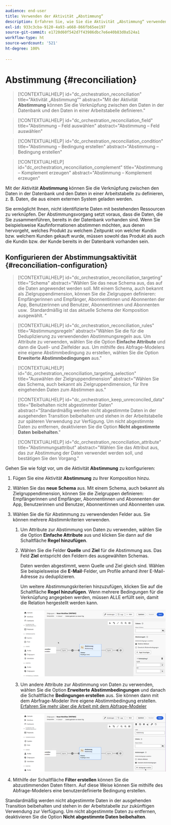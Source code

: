 ```yaml
---
audience: end-user
title: Verwenden der Aktivität „Abstimmung“
description: Erfahren Sie, wie Sie die Aktivität „Abstimmung“ verwenden.
exl-id: 933c3cba-9120-4a93-a668-866fb65ee197
source-git-commit: e1720d60f542d7f43986dbc7e6e40b83d0a524a1
workflow-type: ht
source-wordcount: '521'
ht-degree: 100%

---
```


# Abstimmung {#reconciliation}

>[!CONTEXTUALHELP]
>id="dc_orchestration_reconciliation"
>title="Aktivität „Abstimmung“"
>abstract="Mit der Aktivität **Abstimmung** können Sie die Verknüpfung zwischen den Daten in der Datenbank und den Daten in einer Arbeitstabelle definieren."

>[!CONTEXTUALHELP]
>id="dc_orchestration_reconciliation_field"
>title="Abstimmung – Feld auswählen"
>abstract="Abstimmung – Feld auswählen"

>[!CONTEXTUALHELP]
>id="dc_orchestration_reconciliation_condition"
>title="Abstimmung – Bedingung erstellen"
>abstract="Abstimmung – Bedingung erstellen"

>[!CONTEXTUALHELP]
>id="dc_orchestration_reconciliation_complement"
>title="Abstimmung – Komplement erzeugen"
>abstract="Abstimmung – Komplement erzeugen"

Mit der Aktivität **Abstimmung** können Sie die Verknüpfung zwischen den Daten in der Datenbank und den Daten in einer Arbeitstabelle zu definieren, z. B. Daten, die aus einem externen System geladen werden.

<!--For example, the **Reconciliation** activity can be placed after a **Load file** activity to import non-standard data into the database. In this case, the **Reconciliation** activity lets you define the link between the data in the Adobe Campaign database and the data in the work table.-->

Sie ermöglicht Ihnen, nicht identifizierte Daten mit bestehenden Ressourcen zu verknüpfen. Der Abstimmungsvorgang setzt voraus, dass die Daten, die Sie zusammenführen, bereits in der Datenbank vorhanden sind. Wenn Sie beispielsweise Kaufinformationen abstimmen möchten, aus denen hervorgeht, welches Produkt zu welchem Zeitpunkt von welcher Kundin bzw. welchem Kunden gekauft wurde, müssen sowohl das Produkt als auch die Kundin bzw. der Kunde bereits in der Datenbank vorhanden sein.

## Konfigurieren der Abstimmungsaktivität {#reconciliation-configuration}

>[!CONTEXTUALHELP]
>id="dc_orchestration_reconciliation_targeting"
>title="Schema"
>abstract="Wählen Sie das neue Schema aus, das auf die Daten angewendet werden soll. Mit einem Schema, auch bekannt als Zielgruppendimension, können Sie die Zielgruppen definieren: Empfängerinnen und Empfänger, Abonnentinnen und Abonnenten der App, Benutzerinnen und Benutzer, Abonnentinnen und Abonnenten usw.  Standardmäßig ist das aktuelle Schema der Komposition ausgewählt. "

>[!CONTEXTUALHELP]
>id="dc_orchestration_reconciliation_rules"
>title="Abstimmungsregeln"
>abstract="Wählen Sie die für die Deduplizierung zu verwendenden Abstimmungsregeln aus. Um Attribute zu verwenden, wählen Sie die Option **Einfache Attribute** und dann die Quell- und Zielfelder aus. Um mithilfe des Abfrage-Modelers eine eigene Abstimmbedingung zu erstellen, wählen Sie die Option **Erweiterte Abstimmbedingungen** aus."

>[!CONTEXTUALHELP]
>id="dc_orchestration_reconciliation_targeting_selection"
>title="Auswählen der Zielgruppendimension"
>abstract="Wählen Sie das Schema, auch bekannt als Zielgruppendimension, für Ihre eingehenden Daten zum Abstimmen aus."

>[!CONTEXTUALHELP]
>id="dc_orchestration_keep_unreconciled_data"
>title="Beibehalten nicht abgestimmter Daten"
>abstract="Standardmäßig werden nicht abgestimmte Daten in der ausgehenden Transition beibehalten und stehen in der Arbeitstabelle zur späteren Verwendung zur Verfügung. Um nicht abgestimmte Daten zu entfernen, deaktivieren Sie die Option **Nicht abgestimmte Daten beibehalten**."

>[!CONTEXTUALHELP]
>id="dc_orchestration_reconciliation_attribute"
>title="Abstimmungsattribut"
>abstract="Wählen Sie das Attribut aus, das zur Abstimmung der Daten verwendet werden soll, und bestätigen Sie den Vorgang."

Gehen Sie wie folgt vor, um die Aktivität **Abstimmung** zu konfigurieren:

1. Fügen Sie eine Aktivität **Abstimmung** zu Ihrer Komposition hinzu.

1. Wählen Sie das **neue Schema** aus. Mit einem Schema, auch bekannt als Zielgruppendimension, können Sie die Zielgruppen definieren: Empfängerinnen und Empfänger, Abonnentinnen und Abonnenten der App, Benutzerinnen und Benutzer, Abonnentinnen und Abonnenten usw.

1. Wählen Sie die für Abstimmung zu verwendenden Felder aus. Sie können mehrere Abstimmkriterien verwenden.

   1. Um Attribute zur Abstimmung von Daten zu verwenden, wählen Sie die Option **Einfache Attribute** aus und klicken Sie dann auf die Schaltfläche **Regel hinzufügen**.
   1. Wählen Sie die Felder **Quelle** und **Ziel** für die Abstimmung aus. Das Feld **Ziel** entspricht den Feldern des ausgewählten Schemas.

      Daten werden abgestimmt, wenn Quelle und Ziel gleich sind. Wählen Sie beispielsweise die **E-Mail**-Felder, um Profile anhand ihrer E-Mail-Adresse zu deduplizieren.

      Um weitere Abstimmungskriterien hinzuzufügen, klicken Sie auf die Schaltfläche **Regel hinzufügen**. Wenn mehrere Bedingungen für die Verknüpfung angegeben werden, müssen ALLE erfüllt sein, damit die Relation hergestellt werden kann.

      ![](../assets/reconciliation-rules.png)

   1. Um andere Attribute zur Abstimmung von Daten zu verwenden, wählen Sie die Option **Erweiterte Abstimmbedingungen** und danach die Schaltfläche **Bedingungen erstellen** aus. Sie können dann mit dem Abrfrage-Modeler Ihre eigene Abstimmbedingung erstellen. [Erfahren Sie mehr über die Arbeit mit dem Abfrage-Modeler](../../query/query-modeler-overview.md)

      ![](../assets/reconciliation-advanced.png)

1. Mithilfe der Schaltfläche **Filter erstellen** können Sie die abzustimmenden Daten filtern. Auf diese Weise können Sie mithilfe des Abfrage-Modelers eine benutzerdefinierte Bedingung erstellen.

Standardmäßig werden nicht abgestimmte Daten in der ausgehenden Transition beibehalten und stehen in der Arbeitstabelle zur zukünftigen Verwendung zur Verfügung. Um nicht abgestimmte Daten zu entfernen, deaktivieren Sie die Option **Nicht abgestimmte Daten beibehalten**.

<!--
## Example {#reconciliation-example}

The following example demonstrates a workflow that creates an audience of profiles directly from an imported file containing new clients. It is made up of the following activities:

The workflow is designed as follows:

![](../assets/workflow-reconciliation-sample-1.0.png)

 
It is built with the following activities:

* A [Load file](load-file.md) activity uploads a file containing profiles data that were extracted from an external tool.

    For example:

    ```
    lastname;firstname;email;birthdate;
    JACKMAN;Megan;megan.jackman@testmail.com;07/08/1975;
    PHILLIPS;Edward;phillips@testmail.com;09/03/1986;
    WEAVER;Justin;justin_w@testmail.com;11/15/1990;
    MARTIN;Babe;babeth_martin@testmail.net;11/25/1964;
    REESE;Richard;rreese@testmail.com;02/08/1987;
    ```

* A **Reconciliation** activity which identifies the incoming data as profiles, by using the **email** and **Date of birth** fields as reconciliation criteria.

    ![](../assets/workflow-reconciliation-sample-1.1.png)

* A [Save audience](save-audience.md) activity to create a new audience based on these updates. You can also replace the **Save audience** activity by an **End** activity if no specific audience needs to be created or updated. Recipient profiles are updated in any case when you run the workflow.


## Compatibility {#reconciliation-compat}

The **Reconciliation** activity does not exist in the Client console. All **Enrichments** activities created in the Client console with the reconciliation options enabled are displayed as **Reconciliation** activities in Campaign Web user interface.
-->
